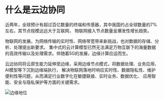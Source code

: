 # 什么是云边协同

近两年，全球预计有超过百亿数量的终端和传感器，其中我国约占全球数量的7%左右，其节点规模远远大于互联网，
物联网接入节点数量呈爆发性增长趋势。

物联网的发展，为网络传输的实时性、网络带宽带来新挑战，也对数据的存储、分析、处理提出新要求。
集中式的云计算模型已然无法满足万物互联下的海量数据的高效传输以及处理需求。伴随着5G的发展，边缘计算应运而生。

云边协同将云原生能力延伸至边缘，采用边缘节点模式，将数据处理、业务应用、AI模型等下沉到边缘端执行，
解决物联网落地时响应实时性、数据隐私性、维护便利性等问题，从而满足行业数字化在敏捷联接、实时业务、数据优化、
应用智能、安全与隐私保护等方面的关键需求。

![边缘地位](https://docs.daocloud.io/daocloud-docs-images/docs/zh/docs/kant/images/what.png)
